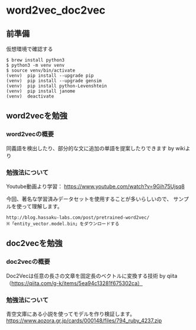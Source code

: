 # word2vec_doc2vec

## 前準備
仮想環境で確認する
```
$ brew install python3
$ python3 -m venv venv
$ source venv/bin/activate
(venv)  pip install --upgrade pip
(venv)  pip install --upgrade gensim
(venv)  pip install python-Levenshtein
(venv)  pip install janome
(venv)  deactivate
```

## word2vecを勉強

### word2vecの概要
同義語を検出したり、部分的な文に追加の単語を提案したりできます by wikiより

### 勉強法について
Youtube動画より学習：
https://www.youtube.com/watch?v=9Gih75Ujsq8

今回、著名な学習済みデータセットを使用することが多いらしいので、
サンプルを使って理解します。
```
http://blog.hassaku-labs.com/post/pretrained-word2vec/
※「entity_vector.model.bin」をダウンロードする
```

## doc2vecを勉強

### doc2vecの概要
Doc2Vecは任意の長さの文章を固定長のベクトルに変換する技術 by qiita（https://qiita.com/g-k/items/5ea94c13281f675302ca）

### 勉強法について
青空文庫にある小説を使ってモデルを作り検証します。
https://www.aozora.gr.jp/cards/000148/files/794_ruby_4237.zip







